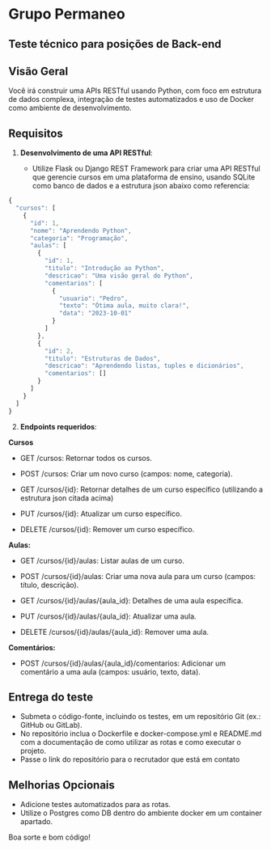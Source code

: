 # Grupo Permaneo
## Teste técnico para posições de Back-end

## Visão Geral

Você irá construir uma APIs RESTful usando Python, com foco em estrutura de dados complexa, integração de testes automatizados e uso de Docker como ambiente de desenvolvimento.

## Requisitos

1. **Desenvolvimento de uma API RESTful**:
    
    - Utilize Flask ou Django REST Framework para criar uma API RESTful que gerencie cursos em uma plataforma de ensino, usando SQLite como banco de dados e a estrutura json abaixo como referencia:
```javascript
{
  "cursos": [
    {
      "id": 1,
      "nome": "Aprendendo Python",
      "categoria": "Programação",
      "aulas": [
        {
          "id": 1,
          "titulo": "Introdução ao Python",
          "descricao": "Uma visão geral do Python",
          "comentarios": [
            {
              "usuario": "Pedro",
              "texto": "Ótima aula, muito clara!",
              "data": "2023-10-01"
            }
          ]
        },
        {
          "id": 2,
          "titulo": "Estruturas de Dados",
          "descricao": "Aprendendo listas, tuples e dicionários",
          "comentarios": []
        }
      ]
    }
  ]
}
```

2. **Endpoints requeridos**:

**Cursos**
- GET /cursos: Retornar todos os cursos.

- POST /cursos: Criar um novo curso (campos: nome, categoria).

- GET /cursos/{id}: Retornar detalhes de um curso específico (utilizando a estrutura json citada acima)

- PUT /cursos/{id}: Atualizar um curso específico.

- DELETE /cursos/{id}: Remover um curso específico.

**Aulas:**

- GET /cursos/{id}/aulas: Listar aulas de um curso.

- POST /cursos/{id}/aulas: Criar uma nova aula para um curso (campos: título, descrição).

- GET /cursos/{id}/aulas/{aula_id}: Detalhes de uma aula específica.

- PUT /cursos/{id}/aulas/{aula_id}: Atualizar uma aula.

- DELETE /cursos/{id}/aulas/{aula_id}: Remover uma aula.

**Comentários:**

- POST /cursos/{id}/aulas/{aula_id}/comentarios: Adicionar um comentário a uma aula (campos: usuário, texto, data).

## Entrega do teste

- Submeta o código-fonte, incluindo os testes, em um repositório Git (ex.: GitHub ou GitLab).
- No repositório inclua o Dockerfile e docker-compose.yml e README.md com a documentação de como utilizar as rotas e como executar o projeto.
- Passe o link do repositório para o recrutador que está em contato

## Melhorias Opcionais

- Adicione testes automatizados para as rotas.
- Utilize o Postgres como DB dentro do ambiente docker em um container apartado.

Boa sorte e bom código!
